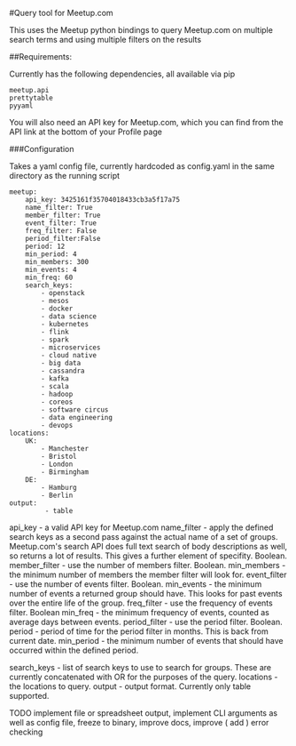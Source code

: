 #Query tool for Meetup.com

This uses the Meetup python bindings to query Meetup.com on multiple search terms and using multiple filters on the results

##Requirements:

Currently has the following dependencies, all available via pip

```
meetup.api
prettytable
pyyaml
```

You will also need an API key for Meetup.com, which you can find from the API link at the bottom of your Profile page

###Configuration

Takes a yaml config file, currently hardcoded as config.yaml in the same directory as the running script

```
meetup:
    api_key: 3425161f35704018433cb3a5f17a75
    name_filter: True
    member_filter: True
    event_filter: True
    freq_filter: False
    period_filter:False
    period: 12
    min_period: 4
    min_members: 300
    min_events: 4
    min_freq: 60
    search_keys:
        - openstack
        - mesos
        - docker
        - data science
        - kubernetes
        - flink
        - spark
        - microservices
        - cloud native
        - big data
        - cassandra
        - kafka
        - scala
        - hadoop
        - coreos
        - software circus
        - data engineering
        - devops
locations:
    UK:
        - Manchester
        - Bristol
        - London
        - Birmingham
    DE:
        - Hamburg
        - Berlin
output:
         - table
```                

api_key - a valid API key for Meetup.com
name_filter - apply the defined search keys as a second pass against the actual name of a set of groups. Meetup.com's search API does full text search of body descriptions as well, so returns a lot of results. This gives a further element of specifity. Boolean.
member_filter - use the number of members filter. Boolean.
min_members - the minimum number of members the member filter will look for.
event_filter - use the number of events filter. Boolean.
min_events - the minimum number of events a returned group should have. This looks for past events over the entire life of the group.
freq_filter - use the frequency of events filter. Boolean
min_freq - the minimum frequency of events, counted as average days between events.
period_filter - use the period filter. Boolean.
period - period of time for the period filter in months. This is back from current date.
min_period - the minimum number of events that should have occurred within the defined period.

search_keys - list of search keys to use to search for groups. These are currently concatenated with OR for the purposes of the query.
locations - the locations to query. 
output - output format. Currently only table supported.

TODO implement file or spreadsheet output, implement CLI arguments as well as config file, freeze to binary, improve docs, improve ( add ) error checking 
